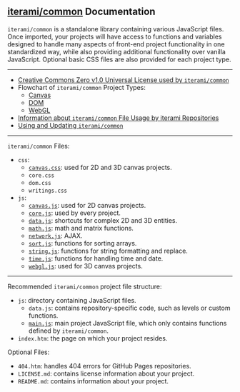 [iterami/common](https://github.com/iterami/common) Documentation
-----------------------------------------------------------------

`iterami/common` is a standalone library containing various JavaScript files. Once imported, your projects will have access to functions and variables designed to handle many aspects of front-end project functionality in one standardized way, while also providing additional functionality over vanilla JavaScript. Optional basic CSS files are also provided for each project type.

---

* [Creative Commons Zero v1.0 Universal License used by `iterami/common`](https://github.com/iterami/common/blob/gh-pages/LICENSE.md)
* Flowchart of `iterami/common` Project Types:
  * [Canvas](https://github.com/iterami/Documentation.htm/blob/gh-pages/common/guides/flowchart-canvas.md)
  * [DOM](https://github.com/iterami/Documentation.htm/blob/gh-pages/common/guides/flowchart-dom.md)
  * [WebGL](https://github.com/iterami/Documentation.htm/blob/gh-pages/common/guides/flowchart-webgl.md)
* [Information about `iterami/common` File Usage by iterami Repositories](https://github.com/iterami/Documentation.htm/blob/gh-pages/repositories/common.md)
* [Using and Updating `iterami/common`](https://github.com/iterami/Documentation.htm/blob/gh-pages/common/guides/fork.md)

---

`iterami/common` Files:
* `css`:
  * [`canvas.css`](https://github.com/iterami/Documentation.htm/blob/gh-pages/common/files/canvascss.md): used for 2D and 3D canvas projects.
  * `core.css`
  * `dom.css`
  * `writings.css`
* `js`:
  * [`canvas.js`](https://github.com/iterami/Documentation.htm/blob/gh-pages/common/files/canvasjs.md): used for 2D canvas projects.
  * [`core.js`](https://github.com/iterami/Documentation.htm/blob/gh-pages/common/files/corejs.md): used by every project.
  * [`data.js`](https://github.com/iterami/Documentation.htm/blob/gh-pages/common/files/datajs.md): shortcuts for complex 2D and 3D entities.
  * [`math.js`](https://github.com/iterami/Documentation.htm/blob/gh-pages/common/files/mathjs.md): math and matrix functions.
  * [`network.js`](https://github.com/iterami/Documentation.htm/blob/gh-pages/common/files/networkjs.md): AJAX.
  * [`sort.js`](https://github.com/iterami/Documentation.htm/blob/gh-pages/common/files/sortjs.md): functions for sorting arrays.
  * [`string.js`](https://github.com/iterami/Documentation.htm/blob/gh-pages/common/files/stringjs.md): functions for string formatting and replace.
  * [`time.js`](https://github.com/iterami/Documentation.htm/blob/gh-pages/common/files/timejs.md): functions for handling time and date.
  * [`webgl.js`](https://github.com/iterami/Documentation.htm/blob/gh-pages/common/files/webgljs.md): used for 3D canvas projects.

---

Recommended `iterami/common` project file structure:
* `js`: directory containing JavaScript files.
  * `data.js`: contains repository-specific code, such as levels or custom functions.
  * [`main.js`](https://github.com/iterami/Documentation.htm/blob/gh-pages/common/files/mainjs.md): main project JavaScript file, which only contains functions defined by `iterami/common`.
* `index.htm`: the page on which your project resides.

Optional Files:
* `404.htm`: handles 404 errors for GitHub Pages repositories.
* `LICENSE.md`: contains license information about your project.
* `README.md`: contains information about your project.
